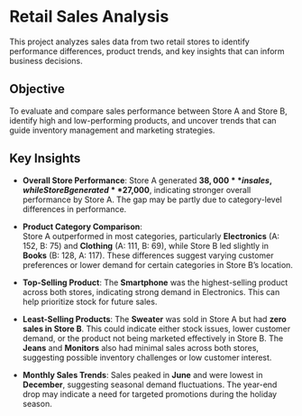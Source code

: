 # Retail Sales Analysis
This project analyzes sales data from two retail stores to identify performance differences, product trends, and key insights that can inform business decisions.

## Objective  
To evaluate and compare sales performance between Store A and Store B, identify high and low-performing products, and uncover trends that can guide inventory management and marketing strategies.

## Key Insights  

- **Overall Store Performance**: Store A generated **$38,000** in sales, while Store B generated **$27,000**, indicating stronger overall performance by Store A. The gap may be partly due to category-level differences in performance.


- **Product Category Comparison**:  
  Store A outperformed in most categories, particularly **Electronics** (A: 152, B: 75) and **Clothing** (A: 111, B: 69), while Store B led slightly in **Books** (B: 128, A: 117). These differences suggest varying customer preferences or lower demand for certain categories in Store B’s location.

- **Top-Selling Product**: The **Smartphone** was the highest-selling product across both stores, indicating strong demand in Electronics. This can help prioritize stock for future sales.

- **Least-Selling Products**: The **Sweater** was sold in Store A but had **zero sales in Store B**. This could indicate either stock issues, lower customer demand, or the product not being marketed effectively in Store B. The **Jeans** and **Monitors** also had minimal sales across both stores, suggesting possible inventory challenges or low customer interest.

- **Monthly Sales Trends**: Sales peaked in **June** and were lowest in **December**, suggesting seasonal demand fluctuations. The year-end drop may indicate a need for targeted promotions during the holiday season.

